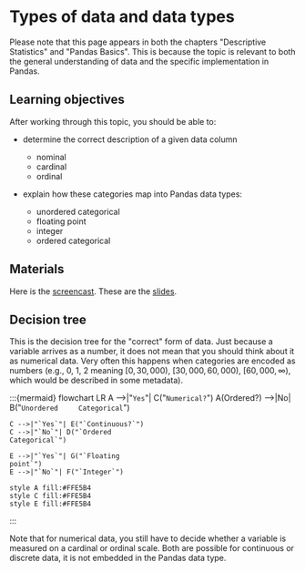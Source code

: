 # Types of data and data types

Please note that this page appears in both the chapters "Descriptive Statistics" and
"Pandas Basics". This is because the topic is relevant to both the general understanding
of data and the specific implementation in Pandas.

## Learning objectives

After working through this topic, you should be able to:

- determine the correct description of a given data column

  - nominal
  - cardinal
  - ordinal

- explain how these categories map into Pandas data types:

  - unordered categorical
  - floating point
  - integer
  - ordered categorical

## Materials

Here is the
[screencast](https://electure.uni-bonn.de/static/mh_default_org/engage-player/xxx).
These are the [slides](descriptive_statistics-types_of_data_dtypes.pdf).

## Decision tree

This is the decision tree for the "correct" form of data. Just because a variable
arrives as a number, it does not mean that you should think about it as numerical data.
Very often this happens when categories are encoded as numbers (e.g., 0, 1, 2 meaning
$[0,
30,000)$, $[30,000, 60,000)$, $[60,000, \infty)$, which would be described in some
metadata).

:::\{mermaid} flowchart LR A -->|"`Yes`"| C("`Numerical?`") A(Ordered?) -->|No|
B("`Unordered     Categorical`")

```
C -->|"`Yes`"| E("`Continuous?`")
C -->|"`No`"| D("`Ordered
Categorical`")

E -->|"`Yes`"| G("`Floating
point`")
E -->|"`No`"| F("`Integer`")

style A fill:#FFE5B4
style C fill:#FFE5B4
style E fill:#FFE5B4
```

:::

Note that for numerical data, you still have to decide whether a variable is measured on
a cardinal or ordinal scale. Both are possible for continuous or discrete data, it is
not embedded in the Pandas data type.
